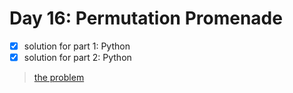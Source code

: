 # Day 16: Permutation Promenade

- [x] solution for part 1: Python
- [x] solution for part 2: Python

>[the problem](http://adventofcode.com/2017/day/16)
